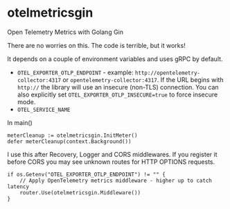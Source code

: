 # otelmetricsgin
Open Telemetry Metrics with Golang Gin

There are no worries on this.  The code is terrible, but it works!

It depends on a couple of environment variables and uses gRPC by default.

- `OTEL_EXPORTER_OTLP_ENDPOINT` - example: `http://opentelemetry-collector:4317` or `opentelemetry-collector:4317`.
	If the URL begins with `http://` the library will use an insecure (non-TLS) connection.
	You can also explicitly set `OTEL_EXPORTER_OTLP_INSECURE=true` to force insecure mode.
- `OTEL_SERVICE_NAME`

In main()

```
meterCleanup := otelmetricsgin.InitMeter()
defer meterCleanup(context.Background())
```

I use this after Recovery, Logger and CORS middlewares. If you register it before CORS you may see unknown routes for HTTP OPTIONS requests.

```
if os.Getenv("OTEL_EXPORTER_OTLP_ENDPOINT") != "" {
	// Apply OpenTelemetry metrics middleware - higher up to catch latency
	router.Use(otelmetricsgin.Middleware())
}
```
